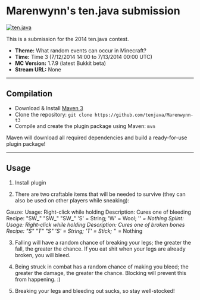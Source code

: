 Marenwynn's ten.java submission
==============================

[![ten.java](https://cdn.mediacru.sh/hu4CJqRD7AiB.svg)](https://tenjava.com/)

This is a submission for the 2014 ten.java contest.

- __Theme:__ What random events can occur in Minecraft?
- __Time:__ Time 3 (7/12/2014 14:00 to 7/13/2014 00:00 UTC)
- __MC Version:__ 1.7.9 (latest Bukkit beta)
- __Stream URL:__ None

<!-- put chosen theme above -->

---------------------------------------

Compilation
-----------

- Download & Install [Maven 3](http://maven.apache.org/download.html)
- Clone the repository: `git clone https://github.com/tenjava/Marenwynn-t3`
- Compile and create the plugin package using Maven: `mvn`

Maven will download all required dependencies and build a ready-for-use plugin package!

---------------------------------------

Usage
-----

1. Install plugin

2. There are two craftable items that will be needed to survive 
   (they can also be used on other players while sneaking):
   
  Gauze:
    Usage: Right-click while holding
    Description: Cures one of bleeding
    Recipe:
      "SW_"
      "SW_"
      "SW_"
        'S' = String; 'W' = Wool; '_' = Nothing
  Splint:
    Usage: Right-click while holding
    Description: Cures one of broken bones
    Recipe:
      "_S_"
      "_T_"
      "_S_"
        'S' = String; 'T' = Stick; '_' = Nothing

3. Falling will have a random chance of breaking your legs;
   the greater the fall, the greater the chance. If you eat shit
   when your legs are already broken, you will bleed.

4. Being struck in combat has a random chance of making you
   bleed; the greater the damage, the greater the chance.
   Blocking will prevent this from happening. :)

5. Breaking your legs and bleeding out sucks, so stay well-stocked!
